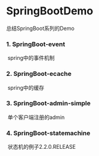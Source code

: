 # SpringBootDemo
总结SpringBoot系列的Demo

### 1. SpringBoot-event

​	spring中的事件机制 

### 2. SpringBoot-ecache

​	spring中的缓存

### 3. SpringBoot-admin-simple

​	单个客户端注册的admin

### 4. SpringBoot-statemachine

​	状态机的例子2.2.0.RELEASE